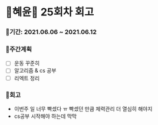 # 🌼혜윤🌼 25회차 회고

### 🥕기간: 2021.06.06 ~ 2021.06.12

### 🍆주간계획

- [ ] 운동 꾸준히
- [ ] 알고리즘 & cs 공부
- [ ] 리엑트 정리

### 🥦회고

-  이번주 일 너무 빡셌다 ㅠ 빡셌던 만큼 체력관리 더 열심히 해야지
-  cs공부 시작해야 하는데 막막
